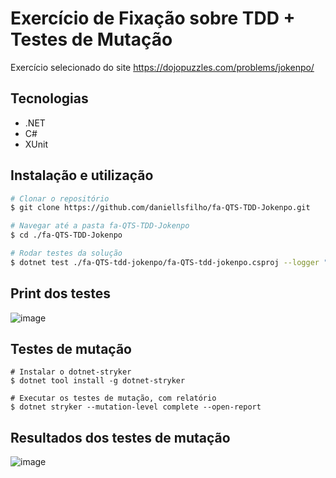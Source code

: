 # Exercício de Fixação sobre TDD + Testes de Mutação

Exercício selecionado do site https://dojopuzzles.com/problems/jokenpo/

## Tecnologias
- .NET
- C#
- XUnit

## Instalação e utilização

```bash
# Clonar o repositório
$ git clone https://github.com/daniellsfilho/fa-QTS-TDD-Jokenpo.git

# Navegar até a pasta fa-QTS-TDD-Jokenpo
$ cd ./fa-QTS-TDD-Jokenpo

# Rodar testes da solução
$ dotnet test ./fa-QTS-tdd-jokenpo/fa-QTS-tdd-jokenpo.csproj --logger "console;verbosity=detailed"
```

## Print dos testes
![image](https://github.com/daniellsfilho/fa-QTS-TDD-Jokenpo/assets/79336346/748a7ca9-fdfd-4757-be7c-31ddc822c010)

## Testes de mutação
```
# Instalar o dotnet-stryker
$ dotnet tool install -g dotnet-stryker

# Executar os testes de mutação, com relatório
$ dotnet stryker --mutation-level complete --open-report

```

## Resultados dos testes de mutação
![image](https://github.com/daniellsfilho/fa-QTS-TDD-Jokenpo/assets/79336346/4558f50e-9b31-4623-afae-81fc6adaaf13)
